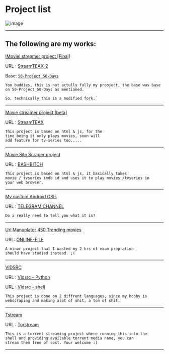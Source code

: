# Project list 

![image](https://user-images.githubusercontent.com/95901240/211200960-2907a7f1-4e1a-4cce-bafc-5c22023f7f37.png)

<hr>

## The following are my works:

<u> !Movie! streamer project [Final] </u>

URL : [ StreamTEAX-2 ](/projects/streamteax2/)

Base: [`50-Project_50-Days`](https://github.com/asishgeorge/50Projects50Days/blob/master/Day17-MovieApp/script.js)

    Yoo buddies, this is not actully fully my prooject, the base was base on 50-Project_50-Days as mentioned.

    So, technically this is a modified fork.`


<hr>

<u> Movie streamer project [beta] </u>

URL : [ StreamTEAX ](/projects/streamteax/)

    This project is based on html & js, for the 
    time being it only plays movies, soon will 
    add feature for tv-series too.....

<hr>

<u> Movie Site Scraper project </u>

URL : [ BASHBITCH ](/projects/bashbitch/)

    This project is based on html & js, it basically takes 
    movie / tvseries imdb id and uses it to play movies /tvseries in 
    your web browser.

<hr>

<u> My custom Android GSIs </u>

URL : [TELEGRAM CHANNEL](https://t.me/semisapeolscgsi)

    Do i really need to tell you what it is?

<hr>

<u>Url Manuplator 450 Trending movies</u>

URL: [ ONLINE-FILE ](urlmanuplation.html)

    A minor project that I wasted my 2 hrs of exam prepration 
    should have studied instead. ;(

<hr>

<u>VIDSRC</u>

URL : [Vidsrc - Python](https://github.com/isg32/vidsrc)

URL : [Vidsrc - shell](https://github.com/isg32/vidsrc-shell)


    This project is done on 2 diffrent languages, since my hobby is  
    webscraping and making alot of shit, a ton of shit.

<hr>

<u>Tstream</u>

URL : [Torstream](https://github.com/isg32/torestream)

    This is a torrent streaming project where running this into the
    shell and providing available torrent media name, you can 
    stream them free of cost. Your welcome :)

<hr>


